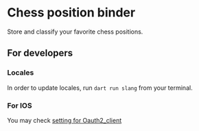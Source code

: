 # Chess position binder

Store and classify your favorite chess positions.

## For developers

### Locales

In order to update locales, run `dart run slang` from your terminal.

### For IOS

You may check [setting for Oauth2_client](https://pub.dev/packages/oauth2_client#ios)
